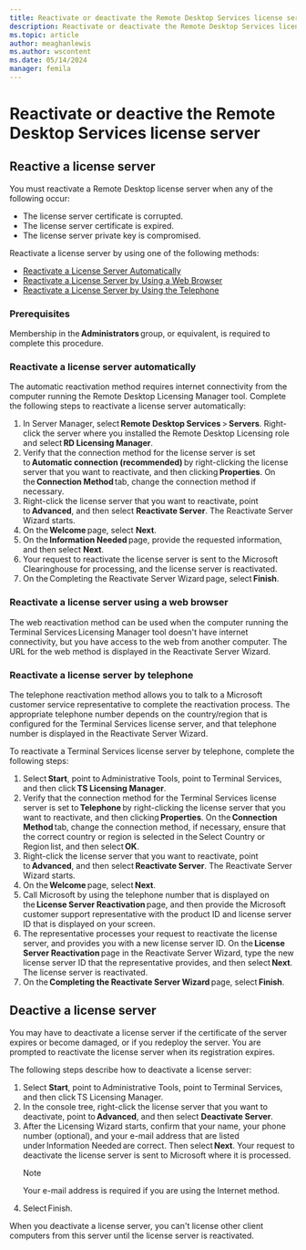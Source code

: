 ```yaml
---
title: Reactivate or deactivate the Remote Desktop Services license server
description: Reactivate or deactivate the Remote Desktop Services license server.
ms.topic: article
author: meaghanlewis
ms.author: wscontent
ms.date: 05/14/2024
manager: femila
---
```

# Reactivate or deactive the Remote Desktop Services license server

## Reactive a license server

You must reactivate a Remote Desktop license server when any of the following occur: 

- The license server certificate is corrupted.
- The license server certificate is expired. 
- The license server private key is compromised. 

Reactivate a license server by using one of the following methods: 

- [Reactivate a License Server Automatically](#reactivate-a-license-server-automatically)
- [Reactivate a License Server by Using a Web Browser](#reactivate-a-license-server-using-a-web-browser) 
- [Reactivate a License Server by Using the Telephone](#reactivate-a-license-server-by-telephone)

### Prerequisites

Membership in the **Administrators** group, or equivalent, is required to complete this procedure.

### Reactivate a license server automatically 

The automatic reactivation method requires internet connectivity from the computer running the Remote Desktop Licensing Manager tool. Complete the following steps to reactivate a license server automatically:

1. In Server Manager, select **Remote Desktop Services** > **Servers**. Right-click the server where you installed the Remote Desktop Licensing role and select **RD Licensing Manager**. 
1. Verify that the connection method for the license server is set to **Automatic connection (recommended)** by right-clicking the license server that you want to reactivate, and then clicking **Properties**. On the **Connection Method** tab, change the connection method if necessary. 
1. Right-click the license server that you want to reactivate, point to **Advanced**, and then select **Reactivate Server**. The Reactivate Server Wizard starts.
1. On the **Welcome** page, select **Next**. 
1. On the **Information Needed** page, provide the requested information, and then select **Next**. 
1. Your request to reactivate the license server is sent to the Microsoft Clearinghouse for processing, and the license server is reactivated. 
1. On the Completing the Reactivate Server Wizard page, select **Finish**. 

### Reactivate a license server using a web browser 

The web reactivation method can be used when the computer running the Terminal Services Licensing Manager tool doesn't have internet connectivity, but you have access to the web from another computer. The URL for the web method is displayed in the Reactivate Server Wizard. 

### Reactivate a license server by telephone 

The telephone reactivation method allows you to talk to a Microsoft customer service representative to complete the reactivation process. The appropriate telephone number depends on the country/region that is configured for the Terminal Services license server, and that telephone number is displayed in the Reactivate Server Wizard. 

To reactivate a Terminal Services license server by telephone, complete the following steps:

1. Select **Start**, point to Administrative Tools, point to Terminal Services, and then click **TS Licensing Manager**. 
1. Verify that the connection method for the Terminal Services license server is set to **Telephone** by right-clicking the license server that you want to reactivate, and then clicking **Properties**. On the **Connection Method** tab, change the connection method, if necessary, ensure that the correct country or region is selected in the Select Country or Region list, and then select **OK**. 
1. Right-click the license server that you want to reactivate, point to **Advanced**, and then select **Reactivate Server**. The Reactivate Server Wizard starts. 
1. On the **Welcome** page, select **Next**. 
1. Call Microsoft by using the telephone number that is displayed on the **License Server Reactivation** page, and then provide the Microsoft customer support representative with the product ID and license server ID that is displayed on your screen. 
1. The representative processes your request to reactivate the license server, and provides you with a new license server ID. On the **License Server Reactivation** page in the Reactivate Server Wizard, type the new license server ID that the representative provides, and then select **Next**. The license server is reactivated. 
1. On the **Completing the Reactivate Server Wizard** page, select **Finish**.

## Deactive a license server

You may have to deactivate a license server if the certificate of the server expires or become damaged, or if you redeploy the server. You are prompted to reactivate the license server when its registration expires. 

The following steps describe how to deactivate a license server:

1. Select **Start**, point to Administrative Tools, point to Terminal Services, and then click TS Licensing Manager.
1. In the console tree, right-click the license server that you want to deactivate, point to **Advanced**, and then select **Deactivate Server**. 
1. After the Licensing Wizard starts, confirm that your name, your phone number (optional), and your e-mail address that are listed under Information Needed are correct. Then select **Next**. Your request to deactivate the license server is sent to Microsoft where it is processed.
    > [!NOTE]
    > Your e-mail address is required if you are using the Internet method.
1. Select Finish. 

When you deactivate a license server, you can't license other client computers from this server until the license server is reactivated. 